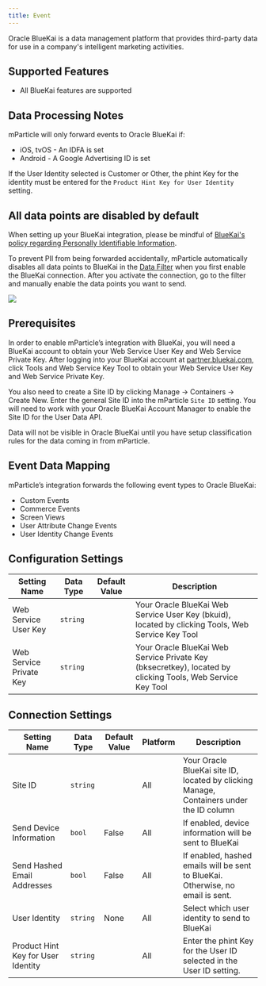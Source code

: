 ```yaml
---
title: Event
---
```


Oracle BlueKai is a data management platform that provides third-party data for use in a company's intelligent marketing activities.

## Supported Features

* All BlueKai features are supported

## Data Processing Notes

mParticle will only forward events to Oracle BlueKai if:

* iOS, tvOS - An IDFA is set
* Android - A Google Advertising ID is set

If the User Identity selected is Customer or Other, the phint Key for the identity must be entered for the `Product Hint Key for User Identity` setting.

## All data points are disabled by default

When setting up your BlueKai integration, please be mindful of <a href="https://docs.oracle.com/cloud/latest/marketingcs_gs/OMCDA/index.html#Help/Introduction/Privacy/pii_policy.html" target="_blank">BlueKai's policy regarding Personally Identifiable Information</a>. 

To prevent PII from being forwarded accidentally, mParticle automatically disables all data points to BlueKai in the <a href="/guides/platform-guide/data-filter">Data Filter</a> when you first enable the BlueKai connection. After you activate the connection, go to the filter and manually enable the data points you want to send.

![](/images/bluekai-forwarding.png)


## Prerequisites

In order to enable mParticle’s integration with BlueKai, you will need a BlueKai account to obtain your Web Service User Key and Web Service Private Key.  After logging into your BlueKai account at [partner.bluekai.com](https://partner.bluekai.com), click Tools and Web Service Key Tool to obtain your Web Service User Key and Web Service Private Key.

You also need to create a Site ID by clicking Manage -> Containers -> Create New.   Enter the general Site ID into the mParticle `Site ID` setting.  You will need to work with your Oracle BlueKai Account Manager to enable the Site ID for the User Data API.

Data will not be visible in Oracle BlueKai until you have setup classification rules for the data coming in from mParticle.

## Event Data Mapping

mParticle’s integration forwards the following event types to Oracle BlueKai:

* Custom Events
* Commerce Events
* Screen Views
* User Attribute Change Events
* User Identity Change Events



## Configuration Settings

| Setting Name |  Data Type    | Default Value  | Description |
| ---|---|---|---|
| Web Service User Key | `string` | <unset> | Your Oracle BlueKai Web Service User Key (bkuid), located by clicking Tools, Web Service Key Tool |
| Web Service Private Key | `string` | <unset> | Your Oracle BlueKai Web Service Private Key (bksecretkey), located by clicking Tools, Web Service Key Tool |


## Connection Settings

| Setting Name |  Data Type    | Default Value | Platform | Description |
| ---|---|---|---|---
| Site ID | `string` | <unset> | All| Your Oracle BlueKai site ID, located by clicking Manage, Containers under the ID column |
| Send Device Information | `bool` | False | All| If enabled, device information will be sent to BlueKai |
| Send Hashed Email Addresses | `bool` | False | All| If enabled, hashed emails will be sent to BlueKai. Otherwise, no email is sent. |
| User Identity | `string` | None | All| Select which user identity to send to BlueKai |
| Product Hint Key for User Identity | `string` | <unset> | All| Enter the phint Key for the User ID selected in the User ID setting. |


